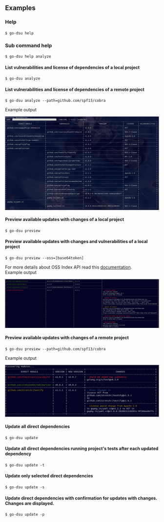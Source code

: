 ## Examples

### Help

`$ go-dsu help`

### Sub command help

`$ go-dsu help analyze`

#### List vulnerabilities and license of dependencies of a local project
`$ go-dsu analyze`

#### List vulnerabilities and license of dependencies of a remote project

`$ go-dsu analyze --path=github.com/spf13/cobra`

Example output 

![](images/analyze-cobra.png)

#### Preview available updates with changes of a local project

`$ go-dsu preview`

#### Preview available updates with changes and vulnerabilities of a local project

`$ go-dsu preview --oss=[base64token]`

For more details about OSS Index API read this [documentation](OSSIndex.md).  
Example output

![](images/preview2.png)

#### Preview available updates with changes of a remote project

`$ go-dsu preview --path=github.com/spf13/cobra`

Example output

![](images/preview1.png)

#### Update all direct dependencies

`$ go-dsu update`

#### Update all direct dependencies running project's tests after each updated dependency

`$ go-dsu update -t`

#### Update only selected direct dependencies

`$ go-dsu update -s`

#### Update direct dependencies with confirmation for updates with changes. Changes are displayed. 

`$ go-dsu update -p`